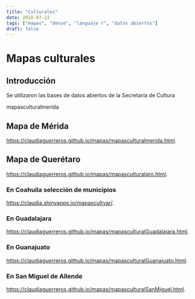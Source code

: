 ```yaml
---
title: "Culturales"
date: 2018-07-22
tags: ["mapas", "denue", "languaje r", "datos abiertos"]
draft: false
---
```


# Mapas culturales
## Introducción

Se utilizaron las bases de datos abiertos de la Secretaría de Cultura


mapasculturalmerida


## Mapa de Mérida

<https://claudiaguerreros.github.io/mapas/mapasculturalmerida.html>.

## Mapa de Querétaro

<https://claudiaguerreros.github.io/mapas/mapasculturalqro.html>.


### En Coahuila selección de municipios

<https://claudia.shinyapps.io/mapascultvar/>.

### En Guadalajara

<https://claudiaguerreros.github.io/mapas/mapasculturalGuadalajara.html>.

### En Guanajuato

<https://claudiaguerreros.github.io/mapas/mapasculturalGuanajuato.html>.

### En San Miguel de Allende

<https://claudiaguerreros.github.io/mapas/mapasculturalSanMiguel.html>.